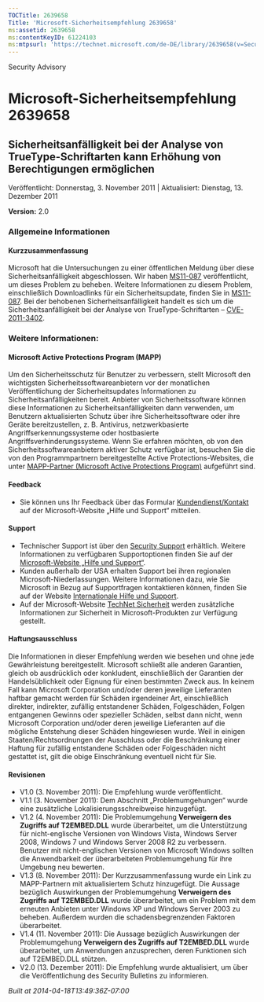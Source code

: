 ```yaml
---
TOCTitle: 2639658
Title: 'Microsoft-Sicherheitsempfehlung 2639658'
ms:assetid: 2639658
ms:contentKeyID: 61224103
ms:mtpsurl: 'https://technet.microsoft.com/de-DE/library/2639658(v=Security.10)'
---
```


Security Advisory

Microsoft-Sicherheitsempfehlung 2639658
=======================================

Sicherheitsanfälligkeit bei der Analyse von TrueType-Schriftarten kann Erhöhung von Berechtigungen ermöglichen
--------------------------------------------------------------------------------------------------------------

Veröffentlicht: Donnerstag, 3. November 2011 | Aktualisiert: Dienstag, 13. Dezember 2011

**Version:** 2.0

### Allgemeine Informationen

#### Kurzzusammenfassung

Microsoft hat die Untersuchungen zu einer öffentlichen Meldung über diese Sicherheitsanfälligkeit abgeschlossen. Wir haben [MS11-087](http://go.microsoft.com/fwlink/?linkid=233008) veröffentlicht, um dieses Problem zu beheben. Weitere Informationen zu diesem Problem, einschließlich Downloadlinks für ein Sicherheitsupdate, finden Sie in [MS11-087](http://go.microsoft.com/fwlink/?linkid=233008). Bei der behobenen Sicherheitsanfälligkeit handelt es sich um die Sicherheitsanfälligkeit bei der Analyse von TrueType-Schriftarten – [CVE-2011-3402](http://www.cve.mitre.org/cgi-bin/cvename.cgi?name=cve-2011-3402).

### Weitere Informationen:

#### Microsoft Active Protections Program (MAPP)

Um den Sicherheitsschutz für Benutzer zu verbessern, stellt Microsoft den wichtigsten Sicherheitssoftwareanbietern vor der monatlichen Veröffentlichung der Sicherheitsupdates Informationen zu Sicherheitsanfälligkeiten bereit. Anbieter von Sicherheitssoftware können diese Informationen zu Sicherheitsanfälligkeiten dann verwenden, um Benutzern aktualisierten Schutz über ihre Sicherheitssoftware oder ihre Geräte bereitzustellen, z. B. Antivirus, netzwerkbasierte Angriffserkennungssysteme oder hostbasierte Angriffsverhinderungssysteme. Wenn Sie erfahren möchten, ob von den Sicherheitssoftwareanbietern aktiver Schutz verfügbar ist, besuchen Sie die von den Programmpartnern bereitgestellte Active Protections-Websites, die unter [MAPP-Partner (Microsoft Active Protections Program)](http://go.microsoft.com/fwlink/?linkid=215201) aufgeführt sind.

#### Feedback

-   Sie können uns Ihr Feedback über das Formular [Kundendienst/Kontakt](https://support.microsoft.com/common/survey.aspx?scid=sw;en;1257&showpage=1&ws=technet&sd=tech) auf der Microsoft-Website „Hilfe und Support“ mitteilen.

#### Support

-   Technischer Support ist über den [Security Support](http://go.microsoft.com/fwlink/?linkid=21131) erhältlich. Weitere Informationen zu verfügbaren Supportoptionen finden Sie auf der [Microsoft-Website „Hilfe und Support“](http://support.microsoft.com/).
-   Kunden außerhalb der USA erhalten Support bei ihren regionalen Microsoft-Niederlassungen. Weitere Informationen dazu, wie Sie Microsoft in Bezug auf Supportfragen kontaktieren können, finden Sie auf der Website [Internationale Hilfe und Support](http://go.microsoft.com/fwlink/?linkid=21155).
-   Auf der Microsoft-Website [TechNet Sicherheit](http://technet.microsoft.com/de-de/security/default.aspx) werden zusätzliche Informationen zur Sicherheit in Microsoft-Produkten zur Verfügung gestellt.

#### Haftungsausschluss

Die Informationen in dieser Empfehlung werden wie besehen und ohne jede Gewährleistung bereitgestellt. Microsoft schließt alle anderen Garantien, gleich ob ausdrücklich oder konkludent, einschließlich der Garantien der Handelsüblichkeit oder Eignung für einen bestimmten Zweck aus. In keinem Fall kann Microsoft Corporation und/oder deren jeweilige Lieferanten haftbar gemacht werden für Schäden irgendeiner Art, einschließlich direkter, indirekter, zufällig entstandener Schäden, Folgeschäden, Folgen entgangenen Gewinns oder spezieller Schäden, selbst dann nicht, wenn Microsoft Corporation und/oder deren jeweilige Lieferanten auf die mögliche Entstehung dieser Schäden hingewiesen wurde. Weil in einigen Staaten/Rechtsordnungen der Ausschluss oder die Beschränkung einer Haftung für zufällig entstandene Schäden oder Folgeschäden nicht gestattet ist, gilt die obige Einschränkung eventuell nicht für Sie.

#### Revisionen

-   V1.0 (3. November 2011): Die Empfehlung wurde veröffentlicht.
-   V1.1 (3. November 2011): Dem Abschnitt „Problemumgehungen“ wurde eine zusätzliche Lokalisierungsschreibweise hinzugefügt.
-   V1.2 (4. November 2011): Die Problemumgehung **Verweigern des Zugriffs auf T2EMBED.DLL** wurde überarbeitet, um die Unterstützung für nicht-englische Versionen von Windows Vista, Windows Server 2008, Windows 7 und Windows Server 2008 R2 zu verbessern. Benutzer mit nicht-englischen Versionen von Microsoft Windows sollten die Anwendbarkeit der überarbeiteten Problemumgehung für ihre Umgebung neu bewerten.
-   V1.3 (8. November 2011): Der Kurzzusammenfassung wurde ein Link zu MAPP-Partnern mit aktualisiertem Schutz hinzugefügt. Die Aussage bezüglich Auswirkungen der Problemumgehung **Verweigern des Zugriffs auf T2EMBED.DLL** wurde überarbeitet, um ein Problem mit dem erneuten Anbieten unter Windows XP und Windows Server 2003 zu beheben. Außerdem wurden die schadensbegrenzenden Faktoren überarbeitet.
-   V1.4 (11. November 2011): Die Aussage bezüglich Auswirkungen der Problemumgehung **Verweigern des Zugriffs auf T2EMBED.DLL** wurde überarbeitet, um Anwendungen anzusprechen, deren Funktionen sich auf T2EMBED.DLL stützen.
-   V2.0 (13. Dezember 2011): Die Empfehlung wurde aktualisiert, um über die Veröffentlichung des Security Bulletins zu informieren.

*Built at 2014-04-18T13:49:36Z-07:00*
